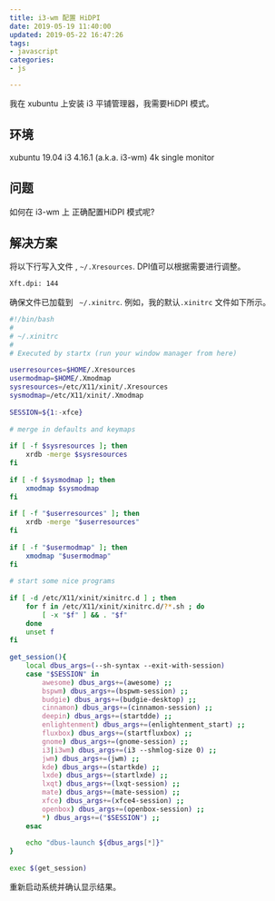 ```yaml
---
title: i3-wm 配置 HiDPI
date: 2019-05-19 11:40:00
updated: 2019-05-22 16:47:26
tags: 
- javascript
categories: 
- js

---
```

我在  xubuntu 上安装 i3 平铺管理器，我需要HiDPI 模式。

## 环境
xubuntu 19.04
i3 4.16.1 (a.k.a. i3-wm)
4k single monitor

## 问题
如何在 i3-wm 上 正确配置HiDPI 模式呢?

<!--more-->

##  解决方案 

将以下行写入文件 , `~/.Xresources`.  DPI值可以根据需要进行调整。 
```bash
Xft.dpi: 144
```
 确保文件已加载到 ` ~/.xinitrc`.  例如，我的默认`.xinitrc` 文件如下所示。 
```bash
#!/bin/bash
#
# ~/.xinitrc
#
# Executed by startx (run your window manager from here)
	
userresources=$HOME/.Xresources
usermodmap=$HOME/.Xmodmap
sysresources=/etc/X11/xinit/.Xresources
sysmodmap=/etc/X11/xinit/.Xmodmap
	
SESSION=${1:-xfce}
	
# merge in defaults and keymaps
	
if [ -f $sysresources ]; then
	xrdb -merge $sysresources
fi
	
if [ -f $sysmodmap ]; then
	xmodmap $sysmodmap
fi
	
if [ -f "$userresources" ]; then
	xrdb -merge "$userresources"
fi
	
if [ -f "$usermodmap" ]; then
	xmodmap "$usermodmap"
fi
	
# start some nice programs
	
if [ -d /etc/X11/xinit/xinitrc.d ] ; then
	for f in /etc/X11/xinit/xinitrc.d/?*.sh ; do
		[ -x "$f" ] && . "$f"
	done
	unset f
fi
	
get_session(){
	local dbus_args=(--sh-syntax --exit-with-session)
	case "$SESSION" in
		awesome) dbus_args+=(awesome) ;;
		bspwm) dbus_args+=(bspwm-session) ;;
		budgie) dbus_args+=(budgie-desktop) ;;
		cinnamon) dbus_args+=(cinnamon-session) ;;
		deepin) dbus_args+=(startdde) ;;
		enlightenment) dbus_args+=(enlightenment_start) ;;
		fluxbox) dbus_args+=(startfluxbox) ;;
		gnome) dbus_args+=(gnome-session) ;;
		i3|i3wm) dbus_args+=(i3 --shmlog-size 0) ;;
		jwm) dbus_args+=(jwm) ;;
		kde) dbus_args+=(startkde) ;;
		lxde) dbus_args+=(startlxde) ;;
		lxqt) dbus_args+=(lxqt-session) ;;
		mate) dbus_args+=(mate-session) ;;
		xfce) dbus_args+=(xfce4-session) ;;
		openbox) dbus_args+=(openbox-session) ;;
		*) dbus_args+=("$SESSION") ;;
	esac
	
	echo "dbus-launch ${dbus_args[*]}"
}
	
exec $(get_session)
```

 重新启动系统并确认显示结果。 
